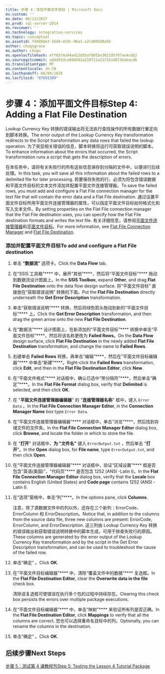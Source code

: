 ```yaml
---
title: 步骤 4：添加平面文件目标 | Microsoft Docs
ms.custom: ''
ms.date: 06/13/2017
ms.prod: sql-server-2014
ms.reviewer: ''
ms.technology: integration-services
ms.topic: conceptual
ms.assetid: f4088de3-16d8-419c-96a1-a2cd005d0a5b
author: chugugrace
ms.author: chugu
ms.openlocfilehash: eff65f4a94a412d55af8055e302195f87ae4cdb2
ms.sourcegitcommit: ad4d92dce894592a259721a1571b1d8736abacdb
ms.translationtype: MT
ms.contentlocale: zh-CN
ms.lasthandoff: 08/04/2020
ms.locfileid: "87691309"
---
```

# <a name="step-4-adding-a-flat-file-destination"></a><span data-ttu-id="e94c3-102">步骤 4：添加平面文件目标</span><span class="sxs-lookup"><span data-stu-id="e94c3-102">Step 4: Adding a Flat File Destination</span></span>
  <span data-ttu-id="e94c3-103">Lookup Currency Key 转换的错误输出将无法执行查找操作的所有数据行重定向到脚本转换。</span><span class="sxs-lookup"><span data-stu-id="e94c3-103">The error output of the Lookup Currency Key transformation redirects to the Script transformation any data rows that failed the lookup operation.</span></span> <span data-ttu-id="e94c3-104">为了突显相关错误的信息，脚本转换将运行可获取错误说明的脚本。</span><span class="sxs-lookup"><span data-stu-id="e94c3-104">To enhance information about the errors that occurred, the Script transformation runs a script that gets the description of errors.</span></span>  
  
 <span data-ttu-id="e94c3-105">在本任务中，请将有关失败行的所有这些信息保存到分隔的文件中，以便进行后续处理。</span><span class="sxs-lookup"><span data-stu-id="e94c3-105">In this task, you will save all this information about the failed rows to a delimited file for later processing.</span></span> <span data-ttu-id="e94c3-106">若要保存失败的行，必须为将包含错误数据和平面文件目标的文本文件添加并配置平面文件连接管理器。</span><span class="sxs-lookup"><span data-stu-id="e94c3-106">To save the failed rows, you must add and configure a Flat File connection manager for the text file that will contain the error data and a Flat File destination.</span></span> <span data-ttu-id="e94c3-107">通过设置平面文件目标所用平面文件连接管理器的属性，可以指定平面文件目标如何格式化和写入文本文件。</span><span class="sxs-lookup"><span data-stu-id="e94c3-107">By setting properties on the Flat File connection manager that the Flat File destination uses, you can specify how the Flat File destination formats and writes the text file.</span></span> <span data-ttu-id="e94c3-108">有关详细信息，请参阅[平面文件连接管理器](connection-manager/file-connection-manager.md)和[平面文件目标](data-flow/flat-file-destination.md)。</span><span class="sxs-lookup"><span data-stu-id="e94c3-108">For more information, see [Flat File Connection Manager](connection-manager/file-connection-manager.md) and [Flat File Destination](data-flow/flat-file-destination.md).</span></span>  
  
### <a name="to-add-and-configure-a-flat-file-destination"></a><span data-ttu-id="e94c3-109">添加并配置平面文件目标</span><span class="sxs-lookup"><span data-stu-id="e94c3-109">To add and configure a Flat File destination</span></span>  
  
1.  <span data-ttu-id="e94c3-110">单击 **“数据流”** 选项卡。</span><span class="sxs-lookup"><span data-stu-id="e94c3-110">Click the **Data Flow** tab.</span></span>  
  
2.  <span data-ttu-id="e94c3-111">在“SSIS 工具箱”\*\*\*\* 中，展开“其他”\*\*\*\*，然后将“平面文件目标”\*\*\*\* 拖动到数据流设计图面上。</span><span class="sxs-lookup"><span data-stu-id="e94c3-111">In the **SSIS Toolbox**, expand **Other**, and drag **Flat File Destination** onto the data flow design surface.</span></span> <span data-ttu-id="e94c3-112">将“平面文件目标”  直接放在“获取错误说明”  转换的下面。</span><span class="sxs-lookup"><span data-stu-id="e94c3-112">Put the **Flat File Destination** directly underneath the **Get Error Description** transformation.</span></span>  
  
3.  <span data-ttu-id="e94c3-113">单击“获取错误说明”\*\*\*\* 转换，然后将绿色箭头拖动到新的“平面文件目标”\*\*\*\* 上。</span><span class="sxs-lookup"><span data-stu-id="e94c3-113">Click the **Get Error Description** transformation, and then drag the green arrow onto the new **Flat File Destination**.</span></span>  
  
4.  <span data-ttu-id="e94c3-114">在“数据流”\*\*\*\* 设计图面上，在新添加的“平面文件目标”\*\*\*\* 转换中单击“平面文件目标”\*\*\*\*，然后将该名称更改为 **Failed Rows**。</span><span class="sxs-lookup"><span data-stu-id="e94c3-114">On the **Data Flow** design surface, click **Flat File Destination** in the newly added **Flat File Destination** transformation, and change the name to **Failed Rows**.</span></span>  
  
5.  <span data-ttu-id="e94c3-115">右键单击 **Failed Rows** 转换，再单击“编辑”\*\*\*\*，然后在”平面文件目标编辑器”\*\*\*\* 中单击“新建”\*\*\*\*。</span><span class="sxs-lookup"><span data-stu-id="e94c3-115">Right-click the **Failed Rows** transformation, click **Edit**, and then in the **Flat File Destination Editor**, click **New**.</span></span>  
  
6.  <span data-ttu-id="e94c3-116">在“平面文件格式”\*\*\*\* 对话框中，确认已选中“带分隔符”\*\*\*\*，然后单击“确定”\*\*\*\*。</span><span class="sxs-lookup"><span data-stu-id="e94c3-116">In the **Flat File Format** dialog box, verify that **Delimited** is selected, and then click **OK**.</span></span>  
  
7.  <span data-ttu-id="e94c3-117">在 "**平面文件连接管理器编辑器**" 的 "**连接管理器名称**" 框中，键入 `Error Data` 。</span><span class="sxs-lookup"><span data-stu-id="e94c3-117">In the **Flat File Connection Manager Editor**, in the **Connection Manager Name** box type `Error Data`.</span></span>  
  
8.  <span data-ttu-id="e94c3-118">在“平面文件连接管理器编辑器”\*\*\*\* 对话框中，单击“浏览”\*\*\*\*，然后找到存储文件的文件夹。</span><span class="sxs-lookup"><span data-stu-id="e94c3-118">In the **Flat File Connection Manager Editor** dialog box, click **Browse**, and locate the folder in which to store the file.</span></span>  
  
9. <span data-ttu-id="e94c3-119">在 "**打开**" 对话框中，**为 "文件名"** 键入 `ErrorOutput.txt` ，然后单击 "**打开**"。</span><span class="sxs-lookup"><span data-stu-id="e94c3-119">In the **Open** dialog box, for **File name**, type `ErrorOutput.txt`, and then click **Open**.</span></span>  
  
10. <span data-ttu-id="e94c3-120">在“平面文件连接管理器编辑器”\*\*\*\* 对话框中，验证“区域设置”\*\*\*\* 框是否包含“英语(美国)”，“代码页”\*\*\*\* 是否包含 1252 (ANSI -Latin I)。</span><span class="sxs-lookup"><span data-stu-id="e94c3-120">In the **Flat File Connection Manager Editor** dialog box, verify that the **Locale** box contains English (United States) and **Code page** contains 1252 (ANSI -Latin I).</span></span>  
  
11. <span data-ttu-id="e94c3-121">在“选项”窗格中，单击“列”\*\*\*\*。</span><span class="sxs-lookup"><span data-stu-id="e94c3-121">In the options pane, click **Columns**.</span></span>  
  
     <span data-ttu-id="e94c3-122">注意，除了源数据文件中的列以外，还存在三个新列：ErrorCode、ErrorColumn 和 ErrorDescription。</span><span class="sxs-lookup"><span data-stu-id="e94c3-122">Notice that, in addition to the columns from the source data file, three new columns are present: ErrorCode, ErrorColumn, and ErrorDescription.</span></span> <span data-ttu-id="e94c3-123">这三列由 Lookup Currency Key 转换的错误输出和获取错误说明转换中的脚本生成，可用于排查失败行的原因。</span><span class="sxs-lookup"><span data-stu-id="e94c3-123">These columns are generated by the error output of the Lookup Currency Key transformation and by the script in the Get Error Description transformation, and can be used to troubleshoot the cause of the failed row.</span></span>  
  
12. <span data-ttu-id="e94c3-124">单击“确定”  。</span><span class="sxs-lookup"><span data-stu-id="e94c3-124">Click **OK**.</span></span>  
  
13. <span data-ttu-id="e94c3-125">在“平面文件目标编辑器”\*\*\*\* 中，清除“覆盖文件中的数据”\*\*\*\* 复选框。</span><span class="sxs-lookup"><span data-stu-id="e94c3-125">In the **Flat File Destination Editor**, clear the **Overwrite data in the file** check box.</span></span>  
  
     <span data-ttu-id="e94c3-126">清除该复选框可使错误在执行多个包的过程中持续存在。</span><span class="sxs-lookup"><span data-stu-id="e94c3-126">Clearing this check box persists the errors over multiple package executions.</span></span>  
  
14. <span data-ttu-id="e94c3-127">在“平面文件目标编辑器”\*\*\*\* 中，单击“映射”\*\*\*\* 来验证所有列是否正确。</span><span class="sxs-lookup"><span data-stu-id="e94c3-127">In the **Flat File Destination Editor**, click **Mappings** to verify that all the columns are correct.</span></span> <span data-ttu-id="e94c3-128">您也可以选择重命名目标中的列。</span><span class="sxs-lookup"><span data-stu-id="e94c3-128">Optionally, you can rename the columns in the destination.</span></span>  
  
15. <span data-ttu-id="e94c3-129">单击“确定”  。</span><span class="sxs-lookup"><span data-stu-id="e94c3-129">Click **OK**.</span></span>  
  
## <a name="next-steps"></a><span data-ttu-id="e94c3-130">后续步骤</span><span class="sxs-lookup"><span data-stu-id="e94c3-130">Next Steps</span></span>  
 [<span data-ttu-id="e94c3-131">步骤 5：测试第 4 课教程包</span><span class="sxs-lookup"><span data-stu-id="e94c3-131">Step 5: Testing the Lesson 4 Tutorial Package</span></span>](../integration-services/lesson-4-5-testing-the-lesson-4-tutorial-package.md)  
  
  
